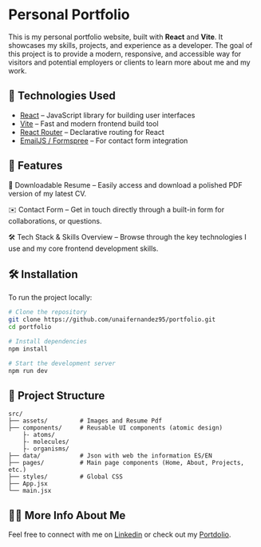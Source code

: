 # Personal Portfolio

This is my personal portfolio website, built with **React** and **Vite**. It showcases my skills, projects, and experience as a developer. The goal of this project is to provide a modern, responsive, and accessible way for visitors and potential employers or clients to learn more about me and my work.

## 🚀 Technologies Used

- [React](https://reactjs.org/) – JavaScript library for building user interfaces
- [Vite](https://vitejs.dev/) – Fast and modern frontend build tool
- [React Router](https://reactrouter.com/) – Declarative routing for React
- [EmailJS / Formspree](https://formspree.io/) – For contact form integration 

## 📸 Features

📄 Downloadable Resume – Easily access and download a polished PDF version of my latest CV.

✉️ Contact Form – Get in touch directly through a built-in form for  collaborations, or questions.

🛠️ Tech Stack & Skills Overview – Browse through the key technologies I use and my core frontend development skills.

## 🛠️ Installation

To run the project locally:

```bash
# Clone the repository
git clone https://github.com/unaifernandez95/portfolio.git
cd portfolio

# Install dependencies
npm install

# Start the development server
npm run dev

``` 
## 📁 Project Structure

```
src/
├── assets/         # Images and Resume Pdf
├── components/     # Reusable UI components (atomic design)
    ├- atoms/
    ├- molecules/
    ├- organisms/
├── data/           # Json with web the information ES/EN     
├── pages/          # Main page components (Home, About, Projects, etc.)
├── styles/         # Global CSS
├── App.jsx
└── main.jsx
```

## 🙋‍♂️ More Info About Me

Feel free to connect with me on [Linkedin](https://www.linkedin.com/in/unai-fernandez-arocena) or check out my [Portdolio](https://unaifernandez.tech).
